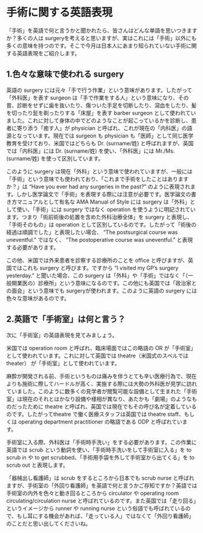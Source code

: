 # 手術に関する英語表現

「手術」を英語で何と言うかと聞かれたら、皆さんはどんな単語を思いつきますか？多くの人は surgeryを考えると思いますが、実はこれには「手術」以外にも多くの意味を持つのです。そこで今月は日本人にあまり知られていない手術に関する英語表現をご紹介します。

## 1.色々な意味で使われる surgery

英語の surgery には元々「手で行う作業」という意味があります。したがって「外科医」を表す surgeon は「手で作業をする人」という意味になり、その昔、診断をせずに歯を抜いたり、傷ついた手足を切断したり、瀉血をしたり、髪を切ったり髭を剃ったりする「床屋」を表す barber surgeon として使われていました。これに対して身体の中でどのようなことが起こっているかを診断し、患者に寄り添う「癒す人」が physician と呼ばれ、これが現在の「内科医」の語源となっています。現在では surgeon も physician も「医師」として同じ医学教育を受けており、米国ではどちらも Dr. (surname/姓) と呼ばれますが、英国では「内科医」には Dr. (surname/姓) を使い、「外科医」には Mr./Ms. (surname/姓) を使って区別しています。

このように surgery は現在「外科」という意味で使われていますが、一般には「手術」という意味でも使われており、「これまで手術をしたことはありますか？」は “Have you ever had any surgeries in the past?” のように表現されます。しかし医学論文で「手術」を表現する際には注意が必要です。医学論文の書き方マニュアルとして有名な AMA Manual of Style には surgery は「外科」として使い、「手術」には surgery ではなく operation を使うように明記されています。つまり「術前術後の処置を含めた外科治療全体」を surgery と表現し、「手術そのもの」は operation として区別しているのです。したがって「術後の経過は順調でした」と表現したい場合、 “The postsurgical course was uneventful.” ではなく、 “The postoperative course was uneventful.” と表現する必要があります。

この他、米国では外来患者を診察する診療所のことを office と呼びますが、英国ではこれも surgery と呼びます。ですから “I visited my GP’s surgery yesterday.” と聞いた場合、この surgery は「外科」や「手術」ではなく「（一般開業医の）診療所」という意味になるのです。この他にも英国では「政治家との面会」という意味でも surgeryが使われます。このように英語の surgery には色々な意味があるのです。

## 2.英語で「手術室」は何と言う？

次に「手術室」の英語表現を見てみましょう。

米国では operation room と呼ばれ、臨床場面ではこの略語の OR が「手術室」として使われています。これに対して英国では theatre（米国式のスペルでは theater） が「手術室」として使われています。

麻酔が開発される前、手術というものは痛みを伴うとても辛い医療行為で、現在よりも施術に際してハードルが高く、実施する際には大勢の外科医が見学に訪れていました。このように数多くの見学者が閲覧可能な設備として生まれた「手術室」は現在のそれとはかなり設備や様相が異なり、あたかも「劇場」のようなものだったために theatre と呼ばれ、英国では現在でもその呼び名が定着しているのです。したがってtheatre で働く医療スタッフは英国では theatre staff、もしくは operating department practitioner の略語である ODP と呼ばれています。

手術室に入る際、外科医は「手術時手洗い」をする必要があります。この作業に英語では scrub という動詞を使い、「手術時手洗いをして手術室に入る」を to scrub in や to get scrubbed、「手術用手袋を外して手術室から出てくる」を to scrub out と表現します。

「器械出し看護師」は scrub をするところから日本でも scrub nurse と呼ばれますが、手術室の「外回り看護師」を英語で何と言うかご存知ですか？英語では手術室の内外を色々と動き回るところから circulator や operating room circulating/circulation nurse と呼ばれているのです。また英国では「走り回る」というイメージから runner や running nurse という俗語でも呼ばれているので、もし耳にする機会があれば、「走っている人」ではなくて「外回り看護師」のことだと思い出してくださいね。
